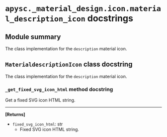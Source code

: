 # `apysc._material_design.icon.material_description_icon` docstrings

## Module summary

The class implementation for the `description` material icon.

## `MaterialdescriptionIcon` class docstring

The class implementation for the `description` material icon.

### `_get_fixed_svg_icon_html` method docstring

Get a fixed SVG icon HTML string.<hr>

**[Returns]**

- `fixed_svg_icon_html`: str
  - Fixed SVG icon HTML string.